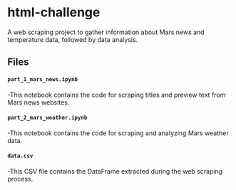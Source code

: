 # html-challenge
A web scraping project to gather information about Mars news and temperature data, followed by data analysis.

## Files

#### `part_1_mars_news.ipynb`

-This notebook contains the code for scraping titles and preview text from Mars news websites.

#### `part_2_mars_weather.ipynb`

-This notebook contains the code for scraping and analyzing Mars weather data.

#### `data.csv`

-This CSV file contains the DataFrame extracted during the web scraping process.
